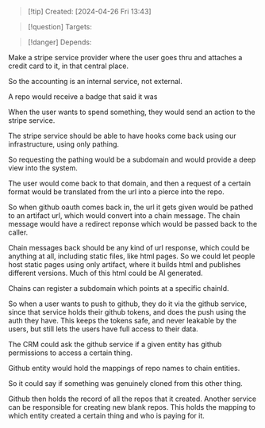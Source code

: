 
>[!tip] Created: [2024-04-26 Fri 13:43]

>[!question] Targets: 

>[!danger] Depends: 

Make a stripe service provider where the user goes thru and attaches a credit card to it, in that central place.

So the accounting is an internal service, not external.

A repo would receive a badge that said it was

When the user wants to spend something, they would send an action to the stripe service.

The stripe service should be able to have hooks come back using our infrastructure, using only pathing.

So requesting the pathing would be a subdomain and would provide a deep view into the system.

The user would come back to that domain, and then a request of a certain format would be translated from the url into a pierce into the repo.

So when github oauth comes back in, the url it gets given would be pathed to an artifact url, which would convert into a chain message.  The chain message would have a redirect reponse which would be passed back to the caller.

Chain messages back should be any kind of url response, which could be anything at all, including static files, like html pages.  So we could let people host static pages using only artifact, where it builds html and publishes different versions.  Much of this html could be AI generated.

Chains can register a subdomain which points at a specific chainId.

So when a user wants to push to github, they do it via the github service, since that service holds their github tokens, and does the push using the auth they have.  This keeps the tokens safe, and never leakable by the users, but still lets the users have full access to their data.

The CRM could ask the github service if a given entity has github permissions to access a certain thing.

Github entity would hold the mappings of repo names to chain entities.

So it could say if something was genuinely cloned from this other thing.

Github then holds the record of all the repos that it created.
Another service can be responsible for creating new blank repos.  This holds the mapping to which entity created a certain thing and who is paying for it.

